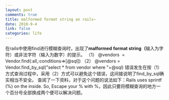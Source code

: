 ```yaml
--- 
layout: post
comments: true
title: malformed format string on rails~
date: 2010-9-4
link: false
categories: life
---
```

在rails中使用find进行模糊查询时，出现了<strong>malformed</strong> <strong>format string</strong><strong>（</strong>输入为字符）或非法字符（输入为数字）的提示。
（1） @vendors  = Vendor.find(:all,:conditions=&gt;[@sql])
（2） @vendors = Vendor.find_by_sql("select * from vendor where "+@sql)
错误发生在按（1）方式查询过程中，采用（2）方式可以避免这个错误，这间接说明了find_by_sql确实相当不安全。
查阅了一下资料，对于这个问题的说法如下：Rails uses sprintf (%) on the inside. So, Escape your % with %，因此只要将模糊查询的地方一个百分号全部换成两个便可以解决问题。
